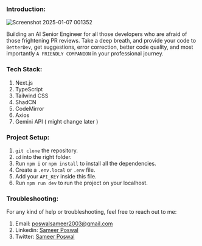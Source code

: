 ### Introduction:
![Screenshot 2025-01-07 001352](https://github.com/user-attachments/assets/ed7f0b10-c312-4dd4-84e0-9d88aadfefde)

Building an AI Senior Engineer for all those developers who are afraid of those frightening PR reviews. Take a deep breath, and provide your code to `BetterDev`, get suggestions, error correction, better code quality, and most importantly `A FRIENDLY COMPANION` in your professional journey.

### Tech Stack:
1. Next.js
2. TypeScript
3. Tailwind CSS
4. ShadCN
5. CodeMirror
6. Axios
7. Gemini API ( might change later )


### Project Setup:
1. `git clone` the repository.
2. `cd` into the right folder.
3. Run `npm i` or `npm install` to install all the dependencies.
4. Create a `.env.local` or  `.env` file.
5. Add your `API_KEY` inside this file.
6. Run `npm run dev` to run the project on your localhost.

### Troubleshooting:
For any kind of help or troubleshooting, feel free to reach out to me:
1. Email: poswalsameer2003@gmail.com
2. Linkedin: [Sameer Poswal](https://www.linkedin.com/in/sameerposwal/)
3. Twitter: [Sameer Poswal](https://twitter.com/sameerposwal03)
